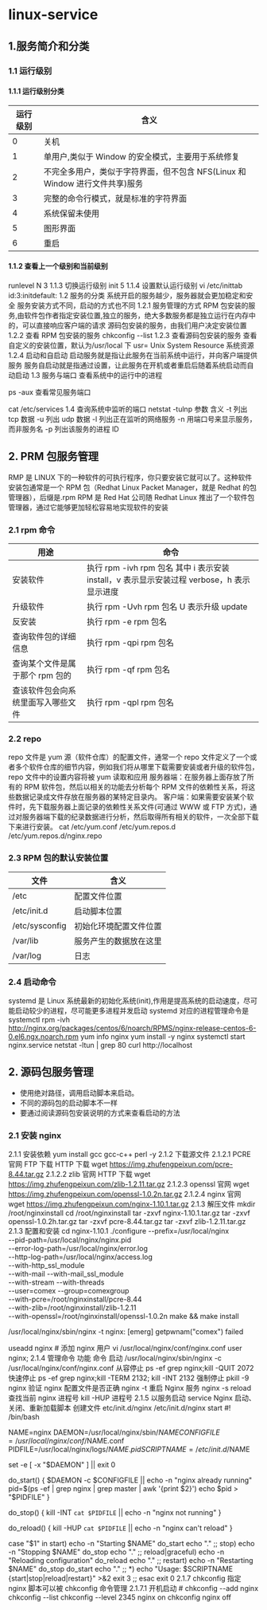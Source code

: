 # linux-service

## 1.服务简介和分类

### 1.1 运行级别

#### 1.1.1 运行级别分类

| 运行级别 | 含义                                                                         |
| -------- | ---------------------------------------------------------------------------- |
| 0        | 关机                                                                         |
| 1        | 单用户,类似于 Window 的安全模式，主要用于系统修复                            |
| 2        | 不完全多用户，类似于字符界面，但不包含 NFS(Linux 和 Window 进行文件共享)服务 |
| 3        | 完整的命令行模式，就是标准的字符界面                                         |
| 4        | 系统保留未使用                                                               |
| 5        | 图形界面                                                                     |
| 6        | 重启                                                                         |

#### 1.1.2 查看上一个级别和当前级别

runlevel
N 3
1.1.3 切换运行级别
init 5
1.1.4 设置默认运行级别
vi /etc/inittab
id:3:initdefault:
1.2 服务的分类
系统开启的服务越少，服务器就会更加稳定和安全
服务安装方式不同，启动的方式也不同
1.2.1 服务管理的方式
RPM 包安装的服务,由软件包作者指定安装位置,独立的服务，绝大多数服务都是独立运行在内存中的，可以直接响应客户端的请求
源码包安装的服务，由我们用户决定安装位置
1.2.2 查看 RPM 包安装的服务
chkconfig --list
1.2.3 查看源码包安装的服务
查看自定义的安装位置，默认为/usr/local 下
usr= Unix System Resource 系统资源
1.2.4 启动和自启动
启动服务就是指让此服务在当前系统中运行，并向客户端提供服务
服务自启动就是指通过设置，让此服务在开机或者重启后随着系统启动而自动启动
1.3 服务与端口
查看系统中的运行中的进程

ps -aux
查看常见服务端口

cat /etc/services
1.4 查询系统中监听的端口
netstat -tulnp
参数 含义
-t 列出 tcp 数据
-u 列出 udp 数据
-l 列出正在监听的网络服务
-n 用端口号来显示服务，而非服务名
-p 列出该服务的进程 ID

## 2. PRM 包服务管理

RMP 是 LINUX 下的一种软件的可执行程序，你只要安装它就可以了。这种软件安装包通常是一个 RPM 包（Redhat Linux Packet Manager，就是 Redhat 的包管理器），后缀是.rpm
RPM 是 Red Hat 公司随 Redhat Linux 推出了一个软件包管理器，通过它能够更加轻松容易地实现软件的安装

### 2.1 rpm 命令

| 用途                               | 命令                                                                                       |
| ---------------------------------- | ------------------------------------------------------------------------------------------ |
| 安装软件                           | 执行 rpm -ivh rpm 包名 其中 i 表示安装 install，v 表示显示安装过程 verbose，h 表示显示进度 |
| 升级软件                           | 执行 rpm -Uvh rpm 包名 U 表示升级 update                                                   |
| 反安装                             | 执行 rpm -e rpm 包名                                                                       |
| 查询软件包的详细信息               | 执行 rpm -qpi rpm 包名                                                                     |
| 查询某个文件是属于那个 rpm 包的    | 执行 rpm -qf rpm 包名                                                                      |
| 查该软件包会向系统里面写入哪些文件 | 执行 rpm -qpl rpm 包名                                                                     |

### 2.2 repo

repo 文件是 yum 源（软件仓库）的配置文件，通常一个 repo 文件定义了一个或者多个软件仓库的细节内容，例如我们将从哪里下载需要安装或者升级的软件包，repo 文件中的设置内容将被 yum 读取和应用
服务器端：在服务器上面存放了所有的 RPM 软件包，然后以相关的功能去分析每个 RPM 文件的依赖性关系，将这些数据记录成文件存放在服务器的某特定目录内。
客户端：如果需要安装某个软件时，先下载服务器上面记录的依赖性关系文件(可通过 WWW 或 FTP 方式)，通过对服务器端下载的纪录数据进行分析，然后取得所有相关的软件，一次全部下载下来进行安装。
cat /etc/yum.conf
/etc/yum.repos.d
/etc/yum.repos.d/nginx.repo

### 2.3 RPM 包的默认安装位置

| 文件           | 含义                   |
| -------------- | ---------------------- |
| /etc           | 配置文件位置           |
| /etc/init.d    | 启动脚本位置           |
| /etc/sysconfig | 初始化环境配置文件位置 |
| /var/lib       | 服务产生的数据放在这里 |
| /var/log       | 日志                   |

### 2.4 启动命令

systemd 是 Linux 系统最新的初始化系统(init),作用是提高系统的启动速度，尽可能启动较少的进程，尽可能更多进程并发启动
systemd 对应的进程管理命令是 systemctl
rpm -ivh http://nginx.org/packages/centos/6/noarch/RPMS/nginx-release-centos-6-0.el6.ngx.noarch.rpm
yum info nginx
yum install -y nginx
systemctl start nginx.service
netstat -ltun | grep 80
curl http://localhost

## 2. 源码包服务管理

- 使用绝对路径，调用启动脚本来启动。
- 不同的源码包的启动脚本不一样
- 要通过阅读源码包安装说明的方式来查看启动的方法

### 2.1 安装 nginx

2.1.1 安装依赖
yum install gcc gcc-c++ perl -y
2.1.2 下载源文件
2.1.2.1 PCRE
官网
FTP 下载
HTTP 下载
wget https://img.zhufengpeixun.com/pcre-8.44.tar.gz
2.1.2.2 zlib
官网
HTTP 下载
wget https://img.zhufengpeixun.com/zlib-1.2.11.tar.gz
2.1.2.3 openssl
官网
wget https://img.zhufengpeixun.com/openssl-1.0.2n.tar.gz
2.1.2.4 nginx
官网
wget https://img.zhufengpeixun.com/nginx-1.10.1.tar.gz
2.1.3 解压文件
mkdir /root/nginxinstall
cd /root/nginxinstall
tar -zxvf nginx-1.10.1.tar.gz
tar -zxvf openssl-1.0.2h.tar.gz
tar -zxvf pcre-8.44.tar.gz
tar -zxvf zlib-1.2.11.tar.gz
2.1.3 配置和安装
cd nginx-1.10.1
./configure --prefix=/usr/local/nginx \
--pid-path=/usr/local/nginx/nginx.pid \
--error-log-path=/usr/local/nginx/error.log \
--http-log-path=/usr/local/nginx/access.log \
--with-http_ssl_module \
--with-mail --with-mail_ssl_module \
--with-stream --with-threads \
--user=comex --group=comexgroup \
--with-pcre=/root/nginxinstall/pcre-8.44 \
--with-zlib=/root/nginxinstall/zlib-1.2.11 \
--with-openssl=/root/nginxinstall/openssl-1.0.2n
make && make install

/usr/local/nginx/sbin/nginx -t
nginx: [emerg] getpwnam("comex") failed

useadd nginx # 添加 nginx 用户
vi /usr/local/nginx/conf/nginx.conf
user nginx;
2.1.4 管理命令
功能 命令
启动 /usr/local/nginx/sbin/nginx -c /usr/local/nginx/conf/nginx.conf
从容停止 ps -ef grep nginx;kill -QUIT 2072
快速停止 ps -ef grep nginx;kill -TERM 2132; kill -INT 2132
强制停止 pkill -9 nginx
验证 nginx 配置文件是否正确 nginx -t
重启 Nginx 服务 nginx -s reload
查找当前 nginx 进程号 kill -HUP 进程号
2.1.5 以服务启动 service
Nginx 启动、关闭、重新加载脚本
创建文件 etc/init.d/nginx
/etc/init.d/nginx start
#! /bin/bash

NAME=nginx
DAEMON=/usr/local/nginx/sbin/$NAME
CONFIGFILE=/usr/local/nginx/conf/$NAME.conf
PIDFILE=/usr/local/nginx/logs/$NAME.pid
SCRIPTNAME=/etc/init.d/$NAME

set -e
[ -x "$DAEMON" ] || exit 0

do_start() {
$DAEMON -c $CONFIGFILE  || echo -n "nginx already running"
 pid=$(ps -ef | grep nginx | grep master | awk '{print $2}')
 echo $pid > "$PIDFILE"
}

do_stop() {
kill -INT `cat $PIDFILE` || echo -n "nginx not running"
}

do_reload() {
kill -HUP `cat $PIDFILE` || echo -n "nginx can't reload"
}

case "$1" in
start)
echo -n "Starting $NAME"
do_start
echo "."
;;
stop)
echo -n "Stopping $NAME"
do_stop
echo "."
;;
reload|graceful)
echo -n "Reloading configuration"
do_reload
echo "."
;;
restart)
echo -n "Restarting $NAME"
do_stop
do_start
echo "."
;;
\*)
echo "Usage: $SCRIPTNAME {start|stop|reload|restart}" >&2
exit 3
;;
esac
exit 0
2.1.7 chkconfig
指定 nginx 脚本可以被 chkconfig 命令管理
2.1.7.1 开机启动 #
chkconfig --add nginx
chkconfig --list
chkconfig --level 2345 nginx on
chkconfig nginx off
